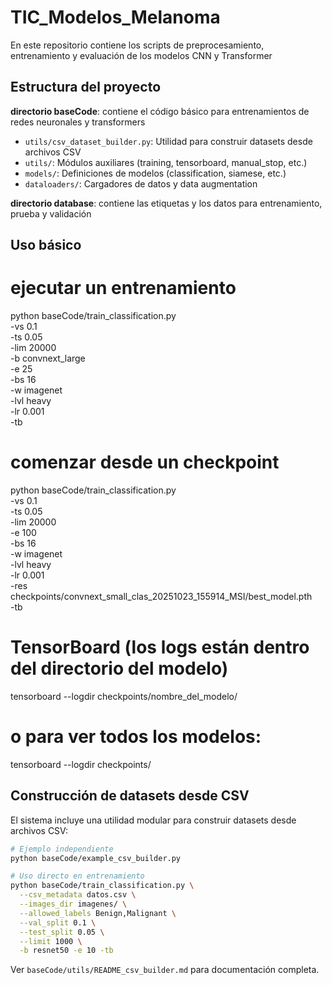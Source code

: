 # TIC_Modelos_Melanoma
En este repositorio contiene los scripts de preprocesamiento, entrenamiento y evaluación de los modelos CNN y Transformer

## Estructura del proyecto

**directorio baseCode**: contiene el código básico para entrenamientos de redes neuronales y transformers
- `utils/csv_dataset_builder.py`: Utilidad para construir datasets desde archivos CSV
- `utils/`: Módulos auxiliares (training, tensorboard, manual_stop, etc.)
- `models/`: Definiciones de modelos (classification, siamese, etc.)
- `dataloaders/`: Cargadores de datos y data augmentation

**directorio database**: contiene las etiquetas y los datos para entrenamiento, prueba y validación

## Uso básico

# ejecutar un entrenamiento
python baseCode/train_classification.py \
  -vs 0.1 \
  -ts 0.05 \
  -lim 20000 \
  -b convnext_large \
  -e 25 \
  -bs 16 \
  -w imagenet \
  -lvl heavy \
  -lr 0.001 \
  -tb

# comenzar desde un checkpoint
python baseCode/train_classification.py \
-vs 0.1 \
-ts 0.05 \
-lim 20000 \
-e 100 \
-bs 16 \
-w imagenet \
-lvl heavy \
-lr 0.001 \
-res checkpoints/convnext_small_clas_20251023_155914_MSI/best_model.pth \
-tb 

# TensorBoard (los logs están dentro del directorio del modelo)
tensorboard --logdir checkpoints/nombre_del_modelo/
# o para ver todos los modelos:
tensorboard --logdir checkpoints/

## Construcción de datasets desde CSV

El sistema incluye una utilidad modular para construir datasets desde archivos CSV:

```bash
# Ejemplo independiente
python baseCode/example_csv_builder.py

# Uso directo en entrenamiento
python baseCode/train_classification.py \
  --csv_metadata datos.csv \
  --images_dir imagenes/ \
  --allowed_labels Benign,Malignant \
  --val_split 0.1 \
  --test_split 0.05 \
  --limit 1000 \
  -b resnet50 -e 10 -tb
```

Ver `baseCode/utils/README_csv_builder.md` para documentación completa.